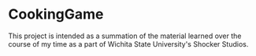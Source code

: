 # CookingGame
This project is intended as a summation of the material learned over the course of  my time as a part of Wichita State University's Shocker Studios.
